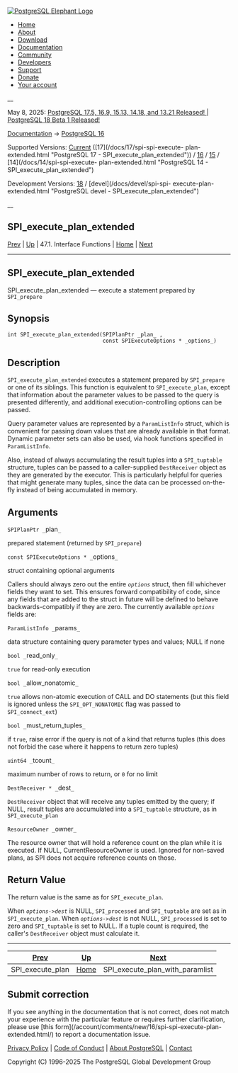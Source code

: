 [ ![PostgreSQL Elephant Logo](/media/img/about/press/elephant.png) ](/)

  * [Home](/ "Home")
  * [About](/about/ "About")
  * [Download](/download/ "Download")
  * [Documentation](/docs/ "Documentation")
  * [Community](/community/ "Community")
  * [Developers](/developer/ "Developers")
  * [Support](/support/ "Support")
  * [Donate](/about/donate/ "Donate")
  * [Your account](/account/ "Your account")

__

May 8, 2025: [ PostgreSQL 17.5, 16.9, 15.13, 14.18, and 13.21 Released! ](/about/news/postgresql-175-169-1513-1418-and-1321-released-3072/) | [ PostgreSQL 18 Beta 1 Released! ](/about/news/postgresql-18-beta-1-released-3070/)

[Documentation](/docs/ "Documentation") -> [PostgreSQL
16](/docs/16/index.html)

Supported Versions: [Current](/docs/current/spi-spi-execute-plan-extended.html
"PostgreSQL 17 - SPI_execute_plan_extended") ([17](/docs/17/spi-spi-execute-
plan-extended.html "PostgreSQL 17 - SPI_execute_plan_extended")) /
[16](/docs/16/spi-spi-execute-plan-extended.html "PostgreSQL 16 -
SPI_execute_plan_extended") / [15](/docs/15/spi-spi-execute-plan-extended.html
"PostgreSQL 15 - SPI_execute_plan_extended") / [14](/docs/14/spi-spi-execute-
plan-extended.html "PostgreSQL 14 - SPI_execute_plan_extended")

Development Versions: [18](/docs/18/spi-spi-execute-plan-extended.html
"PostgreSQL 18 - SPI_execute_plan_extended") / [devel](/docs/devel/spi-spi-
execute-plan-extended.html "PostgreSQL devel - SPI_execute_plan_extended")

__

SPI_execute_plan_extended  
---  
[Prev](spi-spi-execute-plan.html "SPI_execute_plan")  | [Up](spi-interface.html "47.1. Interface Functions") | 47.1. Interface Functions | [Home](index.html "PostgreSQL 16.9 Documentation") |  [Next](spi-spi-execute-plan-with-paramlist.html "SPI_execute_plan_with_paramlist")  
  
* * *

## SPI_execute_plan_extended

SPI_execute_plan_extended — execute a statement prepared by `SPI_prepare`

## Synopsis

    
    
    int SPI_execute_plan_extended(SPIPlanPtr _plan_ ,
                                  const SPIExecuteOptions * _options_)
    

## Description

`SPI_execute_plan_extended` executes a statement prepared by `SPI_prepare` or
one of its siblings. This function is equivalent to `SPI_execute_plan`, except
that information about the parameter values to be passed to the query is
presented differently, and additional execution-controlling options can be
passed.

Query parameter values are represented by a `ParamListInfo` struct, which is
convenient for passing down values that are already available in that format.
Dynamic parameter sets can also be used, via hook functions specified in
`ParamListInfo`.

Also, instead of always accumulating the result tuples into a `SPI_tuptable`
structure, tuples can be passed to a caller-supplied `DestReceiver` object as
they are generated by the executor. This is particularly helpful for queries
that might generate many tuples, since the data can be processed on-the-fly
instead of being accumulated in memory.

## Arguments

`SPIPlanPtr _`plan`_`

    

prepared statement (returned by `SPI_prepare`)

`const SPIExecuteOptions * _`options`_`

    

struct containing optional arguments

Callers should always zero out the entire _`options`_ struct, then fill
whichever fields they want to set. This ensures forward compatibility of code,
since any fields that are added to the struct in future will be defined to
behave backwards-compatibly if they are zero. The currently available
_`options`_ fields are:

`ParamListInfo _`params`_`

    

data structure containing query parameter types and values; NULL if none

`bool _`read_only`_`

    

`true` for read-only execution

`bool _`allow_nonatomic`_`

    

`true` allows non-atomic execution of CALL and DO statements (but this field
is ignored unless the `SPI_OPT_NONATOMIC` flag was passed to
`SPI_connect_ext`)

`bool _`must_return_tuples`_`

    

if `true`, raise error if the query is not of a kind that returns tuples (this
does not forbid the case where it happens to return zero tuples)

`uint64 _`tcount`_`

    

maximum number of rows to return, or `0` for no limit

`DestReceiver * _`dest`_`

    

`DestReceiver` object that will receive any tuples emitted by the query; if
NULL, result tuples are accumulated into a `SPI_tuptable` structure, as in
`SPI_execute_plan`

`ResourceOwner _`owner`_`

    

The resource owner that will hold a reference count on the plan while it is
executed. If NULL, CurrentResourceOwner is used. Ignored for non-saved plans,
as SPI does not acquire reference counts on those.

## Return Value

The return value is the same as for `SPI_execute_plan`.

When _`options->dest`_ is NULL, `SPI_processed` and `SPI_tuptable` are set as
in `SPI_execute_plan`. When _`options->dest`_ is not NULL, `SPI_processed` is
set to zero and `SPI_tuptable` is set to NULL. If a tuple count is required,
the caller's `DestReceiver` object must calculate it.

* * *

[Prev](spi-spi-execute-plan.html "SPI_execute_plan")  | [Up](spi-interface.html "47.1. Interface Functions") |  [Next](spi-spi-execute-plan-with-paramlist.html "SPI_execute_plan_with_paramlist")  
---|---|---  
SPI_execute_plan  | [Home](index.html "PostgreSQL 16.9 Documentation") |  SPI_execute_plan_with_paramlist  
  
## Submit correction

If you see anything in the documentation that is not correct, does not match
your experience with the particular feature or requires further clarification,
please use [this form](/account/comments/new/16/spi-spi-execute-plan-
extended.html/) to report a documentation issue.

[Privacy Policy](/about/privacypolicy) | [Code of Conduct](/about/policies/coc/) | [About PostgreSQL](/about/) | [Contact](/about/contact/)  

Copyright (C) 1996-2025 The PostgreSQL Global Development Group

